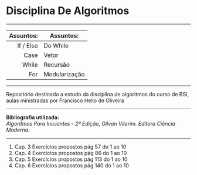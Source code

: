 # Disciplina De Algoritmos

---

| Assuntos: |           Assuntos: |
|----------:|---------------------|
| If / Else |            Do While |
|      Case |               Vetor |
|     While |            Recursão |
|       For |       Modularização |

---

Repositório destinado a estudo da disciplina de algoritmos do curso de BSI, aulas ministradas por Francisco Helio de Oliveira  

---

**Bibliografia utilizada:**  
*Algoritmos Para Iniciantes - 2ª Edição, Gilvan Vilarim. Editora Ciência Moderna.*

---
1. Cap. 3 Exercícios propostos pág 57 do 1 ao 10
2. Cap. 4 Exercícios propostos pág 86 do 1 ao 10
3. Cap. 5 Exercícios propostos pág 113 do 1 ao 10
4. Cap. 6 Exercícios propostos pág 140 do 1 ao 10
